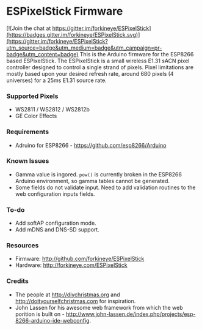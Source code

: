 ESPixelStick Firmware
=====================

[![Join the chat at https://gitter.im/forkineye/ESPixelStick](https://badges.gitter.im/forkineye/ESPixelStick.svg)](https://gitter.im/forkineye/ESPixelStick?utm_source=badge&utm_medium=badge&utm_campaign=pr-badge&utm_content=badge)
This is the Arduino firmware for the ESP8266 based ESPixelStick.  The ESPixelStick is a small wireless E1.31 sACN pixel controller designed to control a single strand of pixels.  Pixel limitations are mostly based upon your desired refresh rate, around 680 pixels (4 universes) for a 25ms E1.31 source rate.

### Supported Pixels
- WS2811 / WS2812 / WS2812b
- GE Color Effects

### Requirements
- Adruino for ESP8266 - https://github.com/esp8266/Arduino

### Known Issues
- Gamma value is ingored.  ```pow()``` is currently broken in the ESP8266 Arduino environment, so gamma tables cannot be generated.
- Some fields do not validate input.  Need to add validation routines to the web configuration inputs fields.

### To-do
- Add softAP configuration mode.
- Add mDNS and DNS-SD support.

### Resources
- Firmware: http://github.com/forkineye/ESPixelStick
- Hardware: http://forkineye.com/ESPixelStick

### Credits
- The people at http://diychristmas.org and http://doityourselfchristmas.com for inspiration.
- John Lassen for his awesome web framework from which the web porition is built on - http://www.john-lassen.de/index.php/projects/esp-8266-arduino-ide-webconfig.